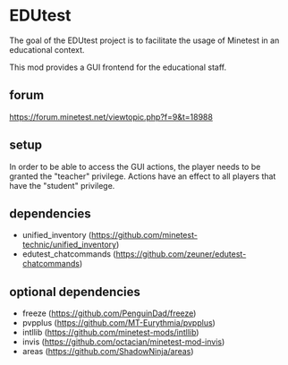 # EDUtest

The goal of the EDUtest project is to facilitate the usage of Minetest
in an educational context.

This mod provides a GUI frontend for the educational staff.

## forum

https://forum.minetest.net/viewtopic.php?f=9&t=18988

## setup

In order to be able to access the GUI actions, the player needs to be
granted the "teacher" privilege. Actions have an effect to all players that have the "student" privilege.

## dependencies

* unified_inventory (https://github.com/minetest-technic/unified_inventory)
* edutest_chatcommands (https://github.com/zeuner/edutest-chatcommands)

## optional dependencies

* freeze (https://github.com/PenguinDad/freeze)
* pvpplus (https://github.com/MT-Eurythmia/pvpplus)
* intllib (https://github.com/minetest-mods/intllib)
* invis (https://github.com/octacian/minetest-mod-invis)
* areas (https://github.com/ShadowNinja/areas)
